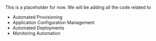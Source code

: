 
This is a placeholder for now. We will be adding all the code related to
 - Automated Provisioning
 - Application Configuration Management
 - Automated Deployments
 - Monitoring Automation
